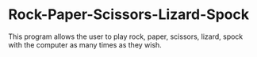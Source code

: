 # Rock-Paper-Scissors-Lizard-Spock
This program allows the user to play rock, paper, scissors, lizard, spock with the computer as many times as they wish.
